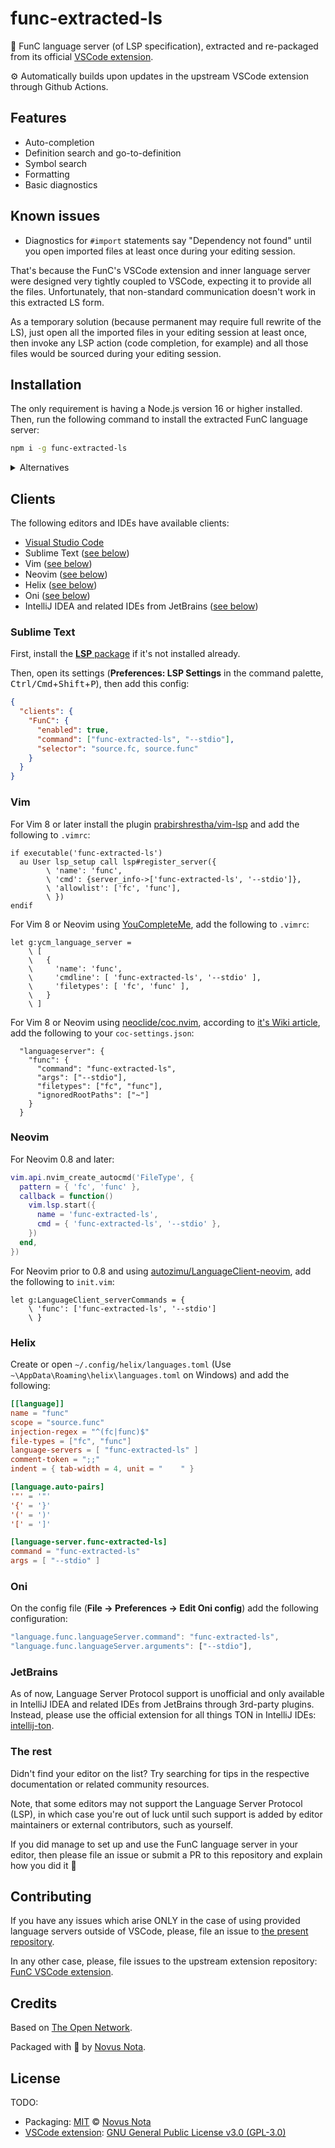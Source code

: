 # func-extracted-ls

💎 FunC language server (of LSP specification), extracted and re-packaged from its official [VSCode extension](...).

⚙ Automatically builds upon updates in the upstream VSCode extension through Github Actions.

## Features

* Auto-completion
* Definition search and go-to-definition
* Symbol search
* Formatting
* Basic diagnostics

## Known issues

* Diagnostics for `#import` statements say "Dependency not found" until you open imported files at least once during your editing session.

That's because the FunC's VSCode extension and inner language server were designed very tightly coupled to VSCode, expecting it to provide all the files. Unfortunately, that non-standard communication doesn't work in this extracted LS form.

As a temporary solution (because permanent may require full rewrite of the LS), just open all the imported files in your editing session at least once, then invoke any LSP action (code completion, for example) and all those files would be sourced during your editing session.

## Installation

The only requirement is having a Node.js version 16 or higher installed. Then, run the following command to install the extracted FunC language server:

```bash
npm i -g func-extracted-ls
```

<details>
  <summary>Alternatives</summary>
  <p></p>

  Using `yarn`:

  ```bash
  yarn global add func-extracted-ls
  ```

  Using `pnpm`:

  ```bash
  pnpm add -g func-extracted-ls
  ```

  Using `bun`:

  ```bash
  bun add -g func-extracted-ls
  ```

</details>

<p></p>

## Clients

The following editors and IDEs have available clients:

<!--
  TODO: plugins or PRs to support default configuration
  (or at least submit a PR for default configuration)

- [Helix](https://helix-editor.com/) (built-in support)
- Sublime Text (plugin is in the making)
- Emacs        (plugin is in the making)
- Neovim: nvim-lspconfig, mason-lsp
-->

* [Visual Studio Code][func-vscode]
* Sublime Text ([see below](#sublime-text))
* Vim ([see below](#vim))
* Neovim ([see below](#neovim))
* Helix ([see below](#helix))
* Oni ([see below](#oni))
* IntelliJ IDEA and related IDEs from JetBrains ([see below](#jetbrains))

### Sublime Text

First, install the [**LSP** package](https://packagecontrol.io/packages/LSP) if it's not installed already.

Then, open its settings (**Preferences: LSP Settings** in the command palette, <kbd>Ctrl/Cmd</kbd>+<kbd>Shift</kbd>+<kbd>P</kbd>), then add this config:

```json
{
  "clients": {
    "FunC": {
      "enabled": true,
      "command": ["func-extracted-ls", "--stdio"],
      "selector": "source.fc, source.func"
    }
  }
}
```

### Vim

For Vim 8 or later install the plugin [prabirshrestha/vim-lsp](https://github.com/prabirshrestha/vim-lsp) and add the following to `.vimrc`:

```vim
if executable('func-extracted-ls')
  au User lsp_setup call lsp#register_server({
        \ 'name': 'func',
        \ 'cmd': {server_info->['func-extracted-ls', '--stdio']},
        \ 'allowlist': ['fc', 'func'],
        \ })
endif
```

For Vim 8 or Neovim using [YouCompleteMe](https://github.com/ycm-core/YouCompleteMe), add the following to `.vimrc`:

```vim
let g:ycm_language_server =
    \ [
    \   {
    \     'name': 'func',
    \     'cmdline': [ 'func-extracted-ls', '--stdio' ],
    \     'filetypes': [ 'fc', 'func' ],
    \   }
    \ ]
```

For Vim 8 or Neovim using [neoclide/coc.nvim](https://github.com/neoclide/coc.nvim), according to [it's Wiki article](https://github.com/neoclide/coc.nvim/wiki/Language-servers#bash), add the following to your `coc-settings.json`:

```jsonc
  "languageserver": {
    "func": {
      "command": "func-extracted-ls",
      "args": ["--stdio"],
      "filetypes": ["fc", "func"],
      "ignoredRootPaths": ["~"]
    }
  }
```

### Neovim

For Neovim 0.8 and later:

```lua
vim.api.nvim_create_autocmd('FileType', {
  pattern = { 'fc', 'func' },
  callback = function()
    vim.lsp.start({
      name = 'func-extracted-ls',
      cmd = { 'func-extracted-ls', '--stdio' },
    })
  end,
})
```

For Neovim prior to 0.8 and using [autozimu/LanguageClient-neovim](https://github.com/autozimu/LanguageClient-neovim), add the following to `init.vim`:

```vim
let g:LanguageClient_serverCommands = {
    \ 'func': ['func-extracted-ls', '--stdio']
    \ }
```

### Helix

Create or open `~/.config/helix/languages.toml` (Use `~\AppData\Roaming\helix\languages.toml` on Windows) and add the following:

```toml
[[language]]
name = "func"
scope = "source.func"
injection-regex = "^(fc|func)$"
file-types = ["fc", "func"]
language-servers = [ "func-extracted-ls" ]
comment-token = ";;"
indent = { tab-width = 4, unit = "    " }

[language.auto-pairs]
'"' = '"'
'{' = '}'
'(' = ')'
'[' = ']'

[language-server.func-extracted-ls]
command = "func-extracted-ls"
args = [ "--stdio" ]
```

### Oni

On the config file (**File → Preferences → Edit Oni config**) add the following configuration:

```javascript
"language.func.languageServer.command": "func-extracted-ls",
"language.func.languageServer.arguments": ["--stdio"],
```

### JetBrains

As of now, Language Server Protocol support is unofficial and only available in IntelliJ IDEA and related IDEs from JetBrains through 3rd-party plugins. Instead, please use the official extension for all things TON in IntelliJ IDEs: [intellij-ton](https://plugins.jetbrains.com/plugin/23382-ton).

### The rest

Didn't find your editor on the list? Try searching for tips in the respective documentation or related community resources.

Note, that some editors may not support the Language Server Protocol (LSP), in which case you're out of luck until such support is added by editor maintainers or external contributors, such as yourself.

If you did manage to set up and use the FunC language server in your editor, then please file an issue or submit a PR to this repository and explain how you did it 🤗

## Contributing

If you have any issues which arise ONLY in the case of using provided language servers outside of VSCode, please, file an issue to [the present repository](https://github.com/novusnota/func-extracted-ls/issues).

In any other case, please, file issues to the upstream extension repository: [FunC VSCode extension][func-vscode].

## Credits

Based on [The Open Network](https://ton.org).

Packaged with 🤍 by [Novus Nota](https://github.com/novusnota).

## License

TODO:

* Packaging: [MIT](https://github.com/novusnota/func-extracted-ls/blob/main/LICENSE) © [Novus Nota](https://github.com/novusnota)
* [VSCode extension][func-vscode]: [GNU General Public License v3.0 (GPL-3.0)](https://github.com/ton-community/vscode-func/blob/main/LICENSE)

[func-vscode]: https://github.com/ton-community/vscode-func
